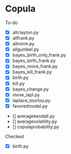 # Copula

To-do
- [x] allclayton.py
- [x] allfrank.py
- [x] allnorm.py
- [x] allgumbel.py
- [x] bayes_birth_only_frank.py
- [x] bayes_birth_frank.py
- [x] bayes_move_frank.py
- [x] bayes_kill_frank.py
- [x] birth.py
- [x] kill.py
- [x] bayes_change.py
- [x] move_lapl.py
- [x] laplace_tourlou.py
- [x]  favoredmodel.py
- []  averagekendall.py
- []  averagevolatility.py
- []  copulaprobability.py

Checked
- [x] birth.py


